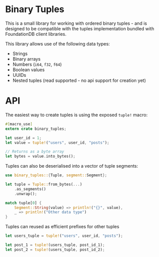# Binary Tuples

This is a small library for working with ordered binary tuples - and is designed to be compatible with the tuples 
    implementation bundled with FoundationDB client libraries.
    
This library allows use of the following data types:

* Strings
* Binary arrays
* Numbers (`i64`, `f32`, `f64`)
* Boolean values
* UUIDs
* Nested tuples (read supported - no api support for creation yet)

# API

The easiest way to create tuples is using the exposed `tuple!` macro:

```rust
#[macro_use]
extern crate binary_tuples;

let user_id = 1;
let value = tuple!("users", user_id, "posts");

// Returns as a byte array
let bytes = value.into_bytes(); 
```

Tuples can also be deserialised into a vector of tuple segments:

```rust
use binary_tuples::{Tuple, segment::Segment};

let tuple = Tuple::from_bytes(...)
    .as_segments()
    .unwrap();

match tuple[0] {
    Segment::String(value) => println!("{}", value),
    _ => println!("Other data type") 
}
```

Tuples can reused as efficient prefixes for other tuples
```rust
let users_tuple = tuple!("users", user_id, "posts");

let post_1 = tuple!(users_tuple, post_id_1);
let post_2 = tuple!(users_tuple, post_id_2);
```